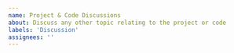 ```yaml
---
name: Project & Code Discussions
about: Discuss any other topic relating to the project or code
labels: 'Discussion'
assignees: ''
---
```


